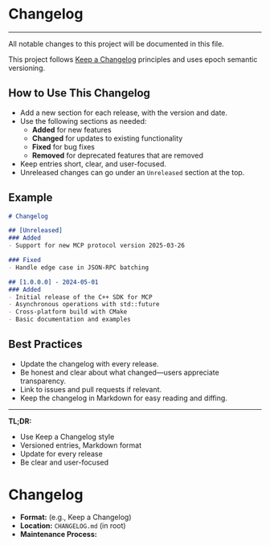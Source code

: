 # Changelog

---

All notable changes to this project will be documented in this file.

This project follows [Keep a Changelog](https://keepachangelog.com/en/1.0.0/) principles and uses epoch semantic versioning.

## How to Use This Changelog

- Add a new section for each release, with the version and date.
- Use the following sections as needed:
  - **Added** for new features
  - **Changed** for updates to existing functionality
  - **Fixed** for bug fixes
  - **Removed** for deprecated features that are removed
- Keep entries short, clear, and user-focused.
- Unreleased changes can go under an `Unreleased` section at the top.

## Example

```markdown
# Changelog

## [Unreleased]
### Added
- Support for new MCP protocol version 2025-03-26

### Fixed
- Handle edge case in JSON-RPC batching

## [1.0.0.0] - 2024-05-01
### Added
- Initial release of the C++ SDK for MCP
- Asynchronous operations with std::future
- Cross-platform build with CMake
- Basic documentation and examples
```

## Best Practices

- Update the changelog with every release.
- Be honest and clear about what changed—users appreciate transparency.
- Link to issues and pull requests if relevant.
- Keep the changelog in Markdown for easy reading and diffing.

---

**TL;DR:**
- Use Keep a Changelog style
- Versioned entries, Markdown format
- Update for every release
- Be clear and user-focused

# Changelog

-   **Format:** (e.g., Keep a Changelog)
-   **Location:** `CHANGELOG.md` (in root)
-   **Maintenance Process:** 